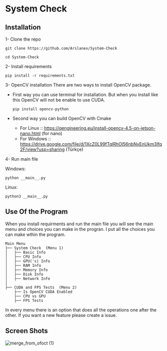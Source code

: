 # System Check
## Installation 
1- Clone the repo 

```git clone https://github.com/Arslanex/System-Check ```

```cd System-Check ```

2- Install requirements

```pip install -r requirements.txt```

3- OpenCV installation
There are two ways to install OpenCV package. 
- First way you can use terminal for installation. But when you install like this OpenCV will not be enable to use CUDA. 

    ```pip install opencv-python```

- Second way you can build OpenCV with Cmake 
    - For Linux :: https://qengineering.eu/install-opencv-4.5-on-jetson-nano.html (for nano)
    - For Windows ::  https://drive.google.com/file/d/1XcZ0L99fTqlRhOl56nbNvEnUkm3lfq2F/view?usp=sharing (Türkçe)


4- Run main file 

Windows:

```python __main__.py```

Linux:

```python3 __main__.py```

## Use Of the Program
When you install requirments and run the main file you will see the main menu and choices you can make in the progran. I put all the choices you can make wthin the program.

```
Main Menu
├── System Check  (Menu 1)
│   ├── Basic Info
│   ├── CPU Info
│   ├── GPU('s) Info
│   ├── RAM Info
│   ├── Memory Info
│   ├── Disk Info
│   ├── Network Info
│
├── CUDA and FPS Tests  (Menu 2)
    ├── Is OpenCV CUDA Enabled
    ├── CPU vs GPU 
    ├── FPS Tests
```

In every menu there is an option that does all the operations one after the other. 
If you want a new feature please create a issue.  

## Screen Shots
![merge_from_ofoct (1)](https://user-images.githubusercontent.com/44752389/176218085-90fd76ea-e621-499f-8bba-9e81206c8da0.jpg)
